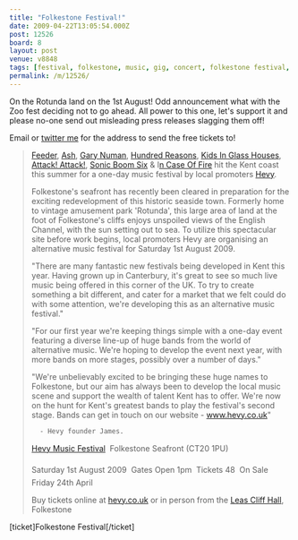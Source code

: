 ```yaml
---
title: "Folkestone Festival!"
date: 2009-04-22T13:05:54.000Z
post: 12526
board: 8
layout: post
venue: v8848
tags: [festival, folkestone, music, gig, concert, folkestone festival, festival, feeder, ash, gary numan, hevy, hevy festival, gary numan festival, gary numan tickets, feeder tickets, feeder festival, ash tickets, ash festival, hevy music festival, leas cliff hall]
permalink: /m/12526/
---
```

On the Rotunda land on the 1st August! Odd announcement what with the Zoo fest deciding not to go ahead. All power to this one, let's support it and please no-one send out misleading press releases slagging them off!

Email or <a href="http://www.twitter.com/folkestone">twitter me</a> for the address to send the free tickets to!

<blockquote><a href="/wiki/feeder">Feeder</a>, <a href="/wiki/ash">Ash</a>, <a href="/wiki/gary+numan">Gary Numan</a>, <a href="/wiki/hundred+reasons">Hundred Reasons</a>, <a href="/wiki/kids+in+glass+houses">Kids In Glass Houses</a>, <a href="/wiki/attack+attack+">Attack! Attack!</a>, <a href="/wiki/sonic+boom+six">Sonic Boom Six</a> & I<a href="/wiki/n+case+of+fire">n Case Of Fire</a> hit the Kent coast this summer for a one-day music festival by local promoters <a href="http://www.hevy.co.uk">Hevy</a>. 

Folkestone's seafront has recently been cleared in preparation for the exciting redevelopment of this historic seaside town. Formerly home to vintage amusement park 'Rotunda', this large area of land at the foot of Folkestone's cliffs enjoys unspoiled views of the English Channel, with the sun setting out to sea. To utilize this spectacular site before work begins, local promoters Hevy are organising an alternative music festival for Saturday 1st August 2009. 

"There are many fantastic new festivals being developed in Kent this year. Having grown up in Canterbury, it's great to see so much live music being offered in this corner of the UK. To try to create something a bit different, and cater for a market that we felt could do with some attention, we're developing this as an alternative music festival." 

"For our first year we're keeping things simple with a one-day event featuring a diverse line-up of huge bands from the world of alternative music. We're hoping to develop the event next year, with more bands on more stages, possibly over a number of days." 

"We're unbelievably excited to be bringing these huge names to Folkestone, but our aim has always been to develop the local music scene and support the wealth of talent Kent has to offer. We're now on the hunt for Kent's greatest bands to play the festival's second stage. Bands can get in touch on our website - www.hevy.co.uk"

      - Hevy founder James. 

 

<a href="/wiki/hevy+music+festival">Hevy Music Festival</a> &#149; Folkestone Seafront (CT20 1PU)

Saturday 1st August 2009 &#149; Gates Open 1pm &#149; Tickets 48 &#149; On Sale Friday 24th April

Buy tickets online at <a href="http://www.hevy.co.uk">hevy.co.uk</a> or in person from the <a href="/wiki/leas+cliff+hall">Leas Cliff Hall</a>, Folkestone</blockquote>

[ticket]Folkestone Festival[/ticket]
